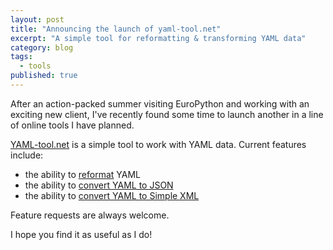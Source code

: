 ```yaml
---
layout: post
title: "Announcing the launch of yaml-tool.net"
excerpt: "A simple tool for reformatting & transforming YAML data"
category: blog
tags:
  - tools
published: true
---
```

After an action-packed summer visiting EuroPython and working with an exciting new client,
I've recently found some time to launch another in a line of online tools I have planned.

[YAML-tool.net](http://yaml-tool.net) is a simple tool to work with YAML data. Current
features include:

- the ability to [reformat](http://yaml-tool.net/reformat) YAML
- the ability to [convert YAML to JSON](http://yaml-tool.net/transform/to-json/)
- the ability to [convert YAML to Simple XML](http://yaml-tool.net/transform/to-xml/)

Feature requests are always welcome.

I hope you find it as useful as I do!
